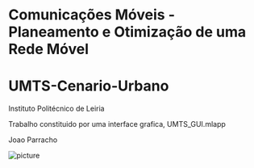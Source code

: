 # Comunicações Móveis - Planeamento e Otimização de uma Rede Móvel

# UMTS-Cenario-Urbano
Instituto Politécnico de Leiria


Trabalho constituido por uma interface grafica, UMTS_GUI.mlapp

Joao Parracho

![picture](https://github.com/joaoparracho/UMTS-Cenario-Urbano/urbanData.png)
